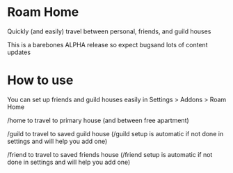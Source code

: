# Roam Home
Quickly (and easily) travel between personal, friends, and guild houses

This is a barebones ALPHA release so expect bugsand lots of content updates

# How to use

You can set up friends and guild houses easily in Settings > Addons > Roam Home

/home to travel to primary house (and between free apartment)

/guild to travel to saved guild house (/guild setup is automatic if not done in settings and will help you add one)

/friend to travel to saved friends house (/friend setup is automatic if not done in settings and will help you add one)
